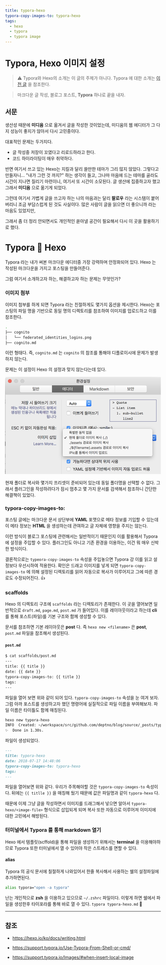 ```yaml
---
title: typora-hexo
typora-copy-images-to: typora-hexo
tags:
  - hexo
  - typora
  - typora image
---
```


# Typora, Hexo 이미지 설정

> ⚠️ Typora와 Hexo의 소개는 이 글의 주제가 아니다. Typora 에 대한 소개는 [이전 글](http://blog.bglee.me/posts/2018/typora/) 을 참조한다.

> 마크다운 글 작성, 블로그 포스트, **Typora** 하나로 끝을 내자.

## 서문

생산성 때문에 **미디움** 으로 옮겨서 글을 작성한 것이었는데, 미디움의 웹 에디터가 그 다지 성능이 좋지가 않아서 다시 고민중이다.

대표적인 문제는 두가지다.

- 글 작성중 저장이 꼬였다고 리로드하라고 한다.
- 코드 하이라이팅이 매우 취약하다.

반면 여기서 쓰고 있는 Hexo는 지킬과 달리 쓸만한 테마가 그리 많지 않았다. 그렇다고 만들자니... "내가 그런 것 까지?" 하는 생각이 들고, 그나마 마음에 드는 테마를 골라도 시간이 지나면 질리기 마련이니, 여기서 또 시간이 소모된다. 글 생산에 집중하고자 했고 그래서 **미디움** 으로 옮기게 되었다.

그런데 여기서 가볍게 글을 쓰고자 하는 나의 마음과는 달리 **팔로우** 라는 시스템이 붙어 버리니 조금 부담스럽게 된 것도 사실이다. 많은 사람이 글을 읽으면 더 좋으니까 라는 마음도 있었지만,

그래서 좀 더 정리 안되면서도 개인적인 쏟아낼 공간이 필요해서 다시 이 곳을 활용하기로 했다.

# Typora :handshake: Hexo

Typora 라는 내가 써본 마크다운 에디터중 가장 강력하며 안정화되어 있다. Hexo 는 작성된 마크다운을 가지고 포스팅을 만들어준다.

그럼 여기서 소개하고자 하는, 해결하고자 하는 문제는 무엇인가?

### 이미지 첨부

이미지 첨부를 하게 되면 Typora 라는 친절하게도 몇가지 옵션을 제시한다. Hexo는 포스팅의 파일 명을 기반으로 동일 명의 디렉토리를 참조하여 이미지를 업로드하고 이를 참조한다.

```bash
.
├── cognito
│   └── federated_identities_logins.png
├── cognito.md
```

이런 형태다. 즉, `cognito.md` 는 `cognito` 의 참조를 통해야 디플로이시에 문제가 발생하지 않는다.

문제는 이 설정이 Hexo 의 설정과 맞지 않는다는데 있다. 

![typora-config](typora-config.png)

현재 폴더로 복사와 몇가지 프리셋이 준비되어 있는데 동일 폴더명을 선택할 수 없다. 그래서 플러그인을 작성하려다가 잠시 멈추고 몇 가지 문서를 검색해서 참조하니 간단한 해결책이 있었다.

### typora-copy-images-to:

포스팅 글에는 마크다운 문서 상단부에 **YAML** 포맷으로 메타 정보를 기입할 수 있는데 이 메타 정보는 **HTML** 을 생성하는데 관여하고 글 자체에 영향을 주지는 않는다.

이런 방식이 블로그 포스팅에 관련해서는 일반적이기 때문인지 이를 활용해서 Typora 에 설정을 주입할 수 있다. 플러그인도 아니고  기존 환경을 이용하는, 이건 뭐 매우 신박한 방식이다.

결론적으로는 `typeora-copy-images-to` 속성을 주입놓으면 Typora 강 이를 읽고 설정보다 우선시하여 적용한다. 확인은 드래고 이미지를 넣게 되면 `typora-copy-images-to` 에 의해 설정된 디렉토리를 읽어 자동으로 복사가 이루어지고 그에 따른 경로도 수정되어진다. :+1:

### scaffolds

Hexo 의 디렉토리 구조에 `scaffolds` 라는 디렉토리가 존재한다. 이 곳을 열어보면 일반적으로 `draft.md`, `page.md`, `post.md` 가 들어있다. 이를 레이아웃이라고 하는데 **cli** 를 통해 포스트(파일)를 기본 구조와 함께 생성할 수 있다.

문서를 참조하면 기본 레이아웃은 **post** 다. 즉 `hexo new <filename>` 은 **post**, `post.md` 파일을 참조해서 생성된다.

#### `post.md`

```bash
$ cat scaffolds/post.md
---
title: {{ title }}
date: {{ date }}
typora-copy-images-to: {{ title }}
tags:
---
```

파일을 열어 보면 위와 같이 되어 있다. `typora-copy-images-to` 속성을 눈 여겨 보자. 그럼 아까 포스트를 생성하고자 했던 명령어에 실질적으로 파일 이름을 부여해보자. 파일 이름은 타이틀도 함께 매칭된다.

```bash
hexo new typora-hexo
INFO  Created: ~/workspace/src/github.com/deptno/blog/source/_posts/typora-hexo.md
✨  Done in 1.30s.
```

파일이 생성되었다.

```markdown
---
title: typora-hexo
date: 2018-07-17 14:48:06
typora-copy-images-to: typora-hexo
tags:
---
```

파일을 열어보면 위와 같다. 우리가 주목해야할 것은 `typora-copy-images-to` 속성이다. 뒤에는 `{{ titlle }}` 을 매칭해 뒀기 때문에 값은 파일명과 같이 `typora-hexo` 다.

때문에 이제 그냥 글을 작성하면서 이미지를 드래그해서 넣으면 알아서 `typora-hexo/<image-file>` 형식으로 삽입되게 되며 복사 또한 자동으로 이루어져 이미지에 대한 고민에서 해방된다.

### 터미널에서 Typora 를 통해 markdown 열기

Hexo 에서 템플릿(scffold)을 통해 파일을 생성하기 위해서는 **terminal** 을 이용해야하므로 Typora 또한 터미널에서 열 수 있어야 작은 스트레스를 면할 수 있다.

#### alias

Typora 의 공식 문서에 칠절하게 나와있어서 한줄 복사해서 사용하는 쉘의 설정파일에 추가하면된다.

```bash
alias typora="open -a typora"
```

난는 개인적으로 **zsh** 을 이용하고 있으므로 `~/.zshrc` 파일이다. 이렇게 하면 쉘에서 파일을 생성한후 타이포라를 통해 바로 열 수 있다. `typora typora-hexo.md` :ram:

---

## 참조

- https://hexo.io/ko/docs/writing.html

- https://support.typora.io/Use-Typora-From-Shell-or-cmd/
- https://support.typora.io/Images/#when-insert-local-image